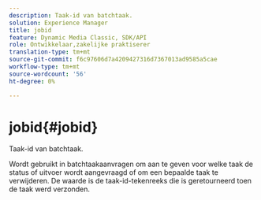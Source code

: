 ```yaml
---
description: Taak-id van batchtaak.
solution: Experience Manager
title: jobid
feature: Dynamic Media Classic, SDK/API
role: Ontwikkelaar,zakelijke praktiserer
translation-type: tm+mt
source-git-commit: f6c97606d7a4209427316d7367013ad9585a5cae
workflow-type: tm+mt
source-wordcount: '56'
ht-degree: 0%

---
```



# jobid{#jobid}

Taak-id van batchtaak.

Wordt gebruikt in batchtaakaanvragen om aan te geven voor welke taak de status of uitvoer wordt aangevraagd of om een bepaalde taak te verwijderen. De waarde is de taak-id-tekenreeks die is geretourneerd toen de taak werd verzonden.

